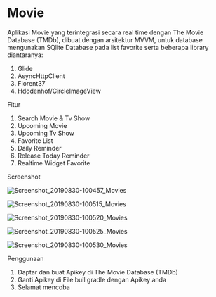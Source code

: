 # Movie
Aplikasi Movie yang terintegrasi secara real time dengan The Movie Database (TMDb), dibuat dengan arsitektur MVVM, untuk database mengunakan SQlite Database pada list favorite serta beberapa library diantaranya:

1. Glide 
2. AsyncHttpClient 
3. Florent37
4. Hdodenhof/CircleImageView

Fitur
1. Search Movie & Tv Show
2. Upcoming Movie
3. Upcoming Tv Show
4. Favorite List
5. Daily Reminder
6. Release Today Reminder
7. Realtime Widget Favorite

Screenshot

![Screenshot_20190830-100457_Movies](https://user-images.githubusercontent.com/41383928/63992980-9b7fac00-cb18-11e9-8210-6b57ce9b8dd6.jpg)

![Screenshot_20190830-100515_Movies](https://user-images.githubusercontent.com/41383928/63993056-fc0ee900-cb18-11e9-9f77-ff3db8079f26.jpg)

![Screenshot_20190830-100520_Movies](https://user-images.githubusercontent.com/41383928/63993104-2d87b480-cb19-11e9-9083-1a757d80063c.jpg)

![Screenshot_20190830-100525_Movies](https://user-images.githubusercontent.com/41383928/63993144-57d97200-cb19-11e9-827a-9d175aff7a96.jpg)

![Screenshot_20190830-100530_Movies](https://user-images.githubusercontent.com/41383928/63993176-7d667b80-cb19-11e9-851b-ffc360dd3137.jpg)

Penggunaan
1. Daptar dan buat Apikey di The Movie Database (TMDb)
2. Ganti Apikey di File buil gradle dengan Apikey anda
3. Selamat mencoba







